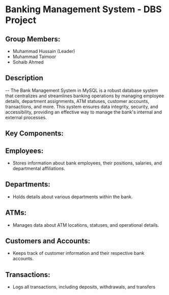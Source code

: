 # Banking Management System - DBS Project
## Group Members:
- Muhammad Hussain (Leader)
- Muhammad Taimoor
- Sohaib Ahmed

## Description
-- The Bank Management System in MySQL is a robust database system that centralizes and streamlines banking operations by managing employee details, department assignments, ATM statuses, customer accounts, transactions, and more. This system ensures data integrity, security, and accessibility, providing an effective way to manage the bank's internal and external processes.

## Key Components:
## Employees: 
- Stores information about bank employees, their positions, salaries, and departmental affiliations.
## Departments:
- Holds details about various departments within the bank.
## ATMs: 
- Manages data about ATM locations, statuses, and operational details.
## Customers and Accounts:
- Keeps track of customer information and their respective bank accounts.
## Transactions:
- Logs all transactions, including deposits, withdrawals, and transfers

